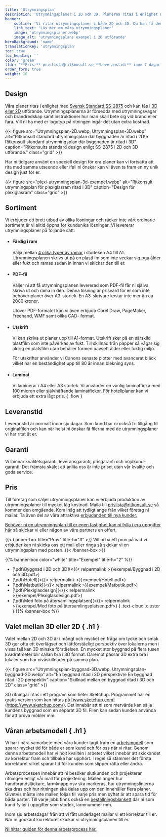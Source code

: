 ```yaml
---
title: 'Utrymningsplan'
description: 'Utrymningsplaner i 2D och 3D. Planerna ritas i enlighet med Svensk Standard SS-2875 eller er egen design och kan leverars färdig i ram, som pdf-fil, utskrift eller i laminat.'
banner:
    subline: 'Vi ritar utrymningsplaner i både 2D och 3D. Du kan få dem leverade som PDF-fil, utskrift, laminat eller färdig i ram.'
    link_text: 'Läs mer om våra utrymningsplaner'
    image: 'utrymningsplaner.webp'
    image_alt: 'utrymningsplans exempel i 2D utförande'
heroBackground: 'name'
translationKey: 'utrymningsplan'
toc: true
toc_heading: ''
color: 'green'
tldr: "**Pris:** prislista@ritkonsult.se **Leveranstid:** inom 7 dagar. **Sortimnet:** Färdig i ram, PDF-fil, utskrift eller laminat. **Design:** 2D eller 3D."
order_form: true
weight: 10
---
```


## Design
Våra planer ritas i enlighet med [Svensk Standard SS-2875](https://www.sis.se/produkter/terminologi-och-dokumentation/grafiska-symboler/publika-informationssymboler-skyltar-platar-etiketter/ss-28752019/) och kan fås i [3D eller 2D](#valet-mellan-3d-eller-2d) utförande. Utrymningsplanerna är försedda med utrymningsvägar och brandredskap samt instruktioner hur man skall bete sig vid brand eller fara. Vill ni ha med er logotyp på ritningen ingår det utan extra kostnad. 

{{< figure src="Utrymningsplan-2D.webp, Utrymningsplan-3D.webp" alt="Ritkonsult standard utrymningsplan där byggnaden är ritad i 2D\e Ritkonsult standard utrymningsplan där byggnaden är ritad i 3D" caption="Ritkonsults standard design enligt SS-2875 i 2D och 3D utförande." class="grid" >}}

Har ni tidigare använt en speciell design för era planer kan vi fortsätta att rita med samma utseende eller ifall ni önskar kan vi även ta fram en ny unik design just för er.

{{< figure src="plexi-utrymningsplan-3d-exempel.webp" alt="Ritkonsult utrymningsplan för plexiglasram ritad i 3D" caption="Design för plexiglasram" class="grid" >}}

## Sortiment

Vi erbjuder ett brett utbud av olika lösningar och räcker inte vårt ordinarie sortiment är vi alltid öppna för kundunika lösningar. Vi levererar utrymningsplaner på följande sätt:

- #### Färdig i ram
    Välja mellan [4 olika typer av ramar](/produkter/ramar) i storleken A4 till A1. Utrymningsplanen skrivs ut på en plastfilm som inte veckar sig pga ålder eller fukt och ramas sedan in innan vi skickar den till er.
- #### PDF-fil
    Väljer ni att få utrymningsplanen levererad som PDF-fil får ni själva skriva ut och rama in den. Denna lösning är prisvärd för er som inte behöver planer över A3-storlek. En A3-skrivare kostar inte mer än ca 2000 kronor.

    Utöver PDF-formatet kan vi även erbjuda Corel Draw, PageMaker, Freehand, WMF samt olika CAD- format.
- #### Utskrift
    Vi kan skriva ut planer upp till A1-format. Utskrift sker på en särskild plastfilm som inte påverkas av fukt. Till skillnad från papper så vågar sig aldrig en platsfilm utan behåller formen oavsett ålder eller fuktig miljö.

    För utskrifter använder vi Canons senaste plotter med avancerat bläck vilket har en beständighet upp till 80 år innan blekning syns.
- #### Laminat
    Vi laminerar i A4 eller A3 storlek. Vi använder en vanlig laminatficka med 100 micron eller självhäftande laminatfickor. För hotellplaner kan vi erbjuda ett extra lågt pris.
{ .flow }
## Leveranstid
Leveranstid är normalt inom sju dagar. Som kund har ni också fri tillgång till originalfilen och kan när helst ni önskar få filerna med de utrymningsplaner vi har ritat åt er.

## Garanti
Vi lämnar kvalitetsgaranti, leveransgaranti, prisgaranti och nöjdkund-garanti. Det främsta skälet att anlita oss är inte priset utan vår kvalité och goda service.

## Pris

Till företag som säljer utrymningsplaner kan vi erbjuda produktion av utrymningsplaner till mycket låg kostnad. Maila till prislista@ritkonsult.se så kommer den omgående. Kom ihåg att tydligt ange från vilket företag ni mailar. Ta även del av våra attraktiva [erbjudanden till nya kunder.](/erbjudanden)

[Behöver ni en utrymningsplan till er egen fastighet kan ni fylla i era uppgifter här]() så skickar vi eller någon av våra partners en offert.

{{< banner-box title="Prov" title-h="3" >}}
Vill ni ha ett prov på vad vi erbjuder kan ni skicka oss ett mail eller ringa så skickar vi en utrymningsplan med posten.
{{< /banner-box >}}

{{% banner-box color="white" title="Exempel" title-h="2" %}}
-  [\\pdf\\Byggnad i 2D och 3D](<{{< relpermalink >}}exempel/Byggnad i 2D och 3D.pdf>)
-  [\\pdf\\Hotell](<{{< relpermalink >}}exempel/Hotell.pdf>)
-  [\\pdf\\Matbutik](<{{< relpermalink >}}exempel/Matbutik.pdf>)
-  [\\pdf\\Plexiglasdesign](<{{< relpermalink >}}exempel/Plexiglasdesign.pdf>)
-  [\\pdf\\Med foto på återsamlingsplatsen](<{{< relpermalink >}}exempel/Med foto på återsamlingsplatsen.pdf>)
{ .text-cloud .cluster }
{{% /banner-box %}}

## Valet mellan 3D eller 2D { .h1 }

Valet mellan 2D och 3D är i mångt och mycket en fråga om tycke och smak. 3D ger ofta ett överlägset och lättförståeligt perspektiv över lokalerna men i vissa fall kan 3D minska förståelsen. En mycket stor byggnad på flera tusen kvadratmeter blir sällan bra i 3D format. Däremot passar 3D extra bra i lokaler som har nivåskillnader på samma plan.

{{< figure src="Utrymningsplan-byggnad-3D.webp, Utrymningsplan-byggnad-2D.webp" alt="En byggnad ritad i 3D perspektiv\e En byggnad ritad i 2D perspektiv" caption="Skillnad mellan en byggnad ritad i 3D och 2D" class="grid" >}}

3D ritningar ritas i ett program som heter Sketchup. Programmet har en gratis version som kan hittas på [www.sketchup.com](https://www.sketchup.com/). Det innebär att ni som mervärde kan sälja kundens byggnad som en separat 3D fil. Filen kan sedan kunden använda för att prova möbler mm.

## Våran arbetsmodell { .h1 }

Vi har i nära samarbete med våra kunder tagit fram en [arbetsmodell](/guider/utrymningsplan) som sparar mycket tid för både er som kund och för oss när vi ritar. Genom denna arbetsmodell har vi höjt kvalitén i arbetet vilket innebär att skickandet av korrektur fram och tillbaka har upphört. I regel så stämmer det första korrekturet vilket sparar tid för kunden som slipper rätta eller ändra.

Arbetsprocessen innebär att ni besöker slutkunden och projekterar ritningen enligt vår mall för projektering. Mallen anger hur handbrandsläckare, larmknapp osv ska markeras, hur utrymningslinjerna ska dras och hur ritningen ska delas upp om den innehåller flera planer. Givetvis måste inte mallen följas till varje pris men syftet är att spara tid för båda parter. Till varje jobb finns också en [beställningsblankett](/blanketter#utrymningsplan) där ni som kund fyller i uppgifter som storlek, larmnummer mm.

Inom sju arbetsdagar från att vi fått underlaget mailar vi ett korrektur till er. När ni godkänt korrekturet skickar vi utrymningsplanen till er.

[Ni hittar guiden för denna arbetsprocess här.](/guider/utrymningsplan)







